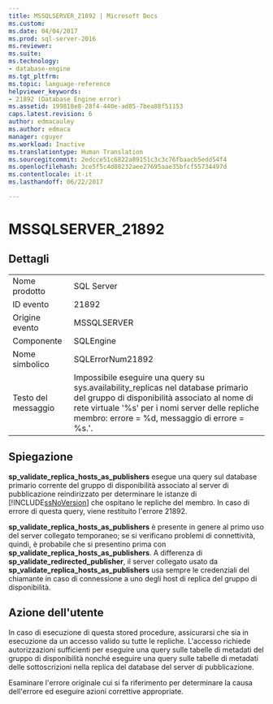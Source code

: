 ```yaml
---
title: MSSQLSERVER_21892 | Microsoft Docs
ms.custom: 
ms.date: 04/04/2017
ms.prod: sql-server-2016
ms.reviewer: 
ms.suite: 
ms.technology:
- database-engine
ms.tgt_pltfrm: 
ms.topic: language-reference
helpviewer_keywords:
- 21892 (Database Engine error)
ms.assetid: 199818e8-28f4-440e-ad85-7bea88f51153
caps.latest.revision: 6
author: edmacauley
ms.author: edmaca
manager: cguyer
ms.workload: Inactive
ms.translationtype: Human Translation
ms.sourcegitcommit: 2edcce51c6822a89151c3c3c76fbaacb5edd54f4
ms.openlocfilehash: 3ce5f5c4d88232aee27695aae35bfcf55734497d
ms.contentlocale: it-it
ms.lasthandoff: 06/22/2017

---
```

# <a name="mssqlserver21892"></a>MSSQLSERVER_21892
  
## <a name="details"></a>Dettagli  
  
|||  
|-|-|  
|Nome prodotto|SQL Server|  
|ID evento|21892|  
|Origine evento|MSSQLSERVER|  
|Componente|SQLEngine|  
|Nome simbolico|SQLErrorNum21892|  
|Testo del messaggio|Impossibile eseguire una query su sys.availability_replicas nel database primario del gruppo di disponibilità associato al nome di rete virtuale '%s' per i nomi server delle repliche membro: errore = %d, messaggio di errore = %s.'.|  
  
## <a name="explanation"></a>Spiegazione  
**sp_validate_replica_hosts_as_publishers** esegue una query sul database primario corrente del gruppo di disponibilità associato al server di pubblicazione reindirizzato per determinare le istanze di [!INCLUDE[ssNoVersion](../../includes/ssnoversion-md.md)] che ospitano le repliche del membro.  In caso di errore di questa query, viene restituito l'errore 21892.  
  
**sp_validate_replica_hosts_as_publishers** è presente in genere al primo uso del server collegato temporaneo; se si verificano problemi di connettività, quindi, è probabile che si presentino prima con **sp_validate_replica_hosts_as_publishers**. A differenza di **sp_validate_redirected_publisher**, il server collegato usato da **sp_validate_replica_hosts_as_publishers** usa sempre le credenziali del chiamante in caso di connessione a uno degli host di replica del gruppo di disponibilità.  
  
## <a name="user-action"></a>Azione dell'utente  
In caso di esecuzione di questa stored procedure, assicurarsi che sia in esecuzione da un accesso valido su tutte le repliche. L'accesso richiede autorizzazioni sufficienti per eseguire una query sulle tabelle di metadati del gruppo di disponibilità nonché eseguire una query sulle tabelle di metadati delle sottoscrizioni nella replica del database del server di pubblicazione.  
  
Esaminare l'errore originale cui si fa riferimento per determinare la causa dell'errore ed eseguire azioni correttive appropriate.  
  

